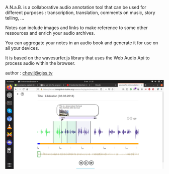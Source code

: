 A.N.a.B. is a collaborative audio annotation tool
that can be used for different purposes :
transcription, translation, comments on music, story telling, ...

Notes can include images and links to make reference
to some other ressources and enrich your audio archives.

You can aggregate your notes in an audio book
and generate it for use on all your devices.

It is based on the wavesurfer.js library
that uses the Web Audio Api
to process audio within the browser.

author : chevil@giss.tv


![Annotation Screen](screenshot.png)
